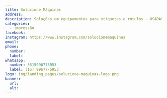 ```yaml
---
title: Solucione Máquinas
address:
description: Soluções em equipamentos para etiquetas e rótulos - USADAS & SEMINOVAS
categories:
  - impressão
facebook:
instagram: https://www.instagram.com/solucionemaquinas
email:
phone:
  number:
  label:
whatsapp:
  number: 5515996775953
  label: (15) 99677-5953
logo: img/landing_pages/solucione-maquinas-logo.png
banner:
  url:
  alt:
---
```

